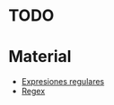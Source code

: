 # TODO 



# Material
<ul>
    <li>
        <a href="https://baulderasec.wordpress.com/programando-2/programando-con-javascript/introduccion-a-la-programacion/expresiones-regulares/">Expresiones regulares</a>
    </li>
    <li>
        <a href="https://regex101.com">Regex</a>
    </li>
</ul>